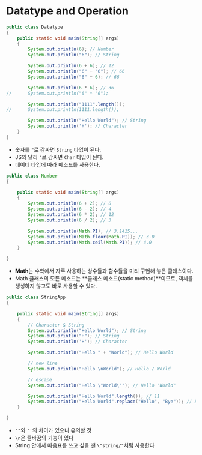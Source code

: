 # Datatype and Operation

```java
public class Datatype
{
	public static void main(String[] args)
	{
		System.out.println(6); // Number
		System.out.println("6"); // String

		System.out.println(6 + 6); // 12
		System.out.println("6" + "6"); // 66
		System.out.println("6" + 6); // 66

		System.out.println(6 * 6); // 36
//		System.out.println("6" * "6");

		System.out.println("1111".length());
//		System.out.println(1111.length());

		System.out.println("Hello World"); // String
		System.out.println('H'); // Character
	}
}
```

- 숫자를 `"`로 감싸면 `String` 타입이 된다.
- JS와 달리 `'`로 감싸면 `Char` 타입이 된다.
- 데이터 타입에 따라 메소드를 사용한다.

```java
public class Number
{

	public static void main(String[] args)
	{
		System.out.println(6 + 2); // 8
		System.out.println(6 - 2); // 4
		System.out.println(6 * 2); // 12
		System.out.println(6 / 2); // 3

		System.out.println(Math.PI); // 3.1415...
		System.out.println(Math.floor(Math.PI)); // 3.0
		System.out.println(Math.ceil(Math.PI)); // 4.0
	}

}
```

- **Math**는 수학에서 자주 사용하는 상수들과 함수들을 미리 구현해 놓은 클래스이다.
- Math 클래스의 모든 메소드는 **클래스 메소드(static method)**이므로, 객체를 생성하지 않고도 바로 사용할 수 있다.

```java
public class StringApp
{

	public static void main(String[] args)
	{
		// Character & String
		System.out.println("Hello World"); // String
		System.out.println("H"); // String
		System.out.println('H'); // Character

		System.out.println("Hello " + "World"); // Hello World

		// new line
		System.out.println("Hello \nWorld"); // Hello / World

		// escape
		System.out.println("Hello \"World\""); // Hello "World"

		System.out.println("Hello World".length()); // 11
		System.out.println("Hello World".replace("Hello", "Bye")); // Bye World
	}

}
```

- `""`와 `''`의 차이가 있으니 유의할 것
- `\n`은 줄바꿈의 기능이 있다
- String 안에서 따옴표를 쓰고 싶을 땐 `\"string/"`처럼 사용한다